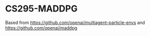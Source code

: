 # CS295-MADDPG
Based from https://github.com/openai/multiagent-particle-envs and https://github.com/openai/maddpg
